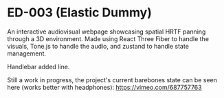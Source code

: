 # ED-003 (Elastic Dummy)

An interactive audiovisual webpage showcasing spatial HRTF panning through a 3D environment. Made using React Three Fiber to handle the visuals, Tone.js to handle the audio, and zustand to handle state management. 

Handlebar added line.

Still a work in progress, the project's current barebones state can be seen here (works better with headphones): https://vimeo.com/687757763

